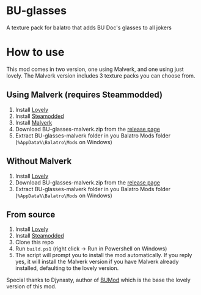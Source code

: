 # BU-glasses
A texture pack for balatro that adds BU Doc's glasses to all jokers

# How to use
This mod comes in two version, one using Malverk, and one using just lovely.
The Malverk version includes 3 texture packs you can choose from.

## Using Malverk (requires Steammodded)
1. Install [Lovely](https://github.com/ethangreen-dev/lovely-injector)
2. Install [Steamodded](https://github.com/Steamodded/smods)
3. Install [Malverk](https://github.com/Eremel/Malverk)
4. Download BU-glasses-malverk.zip from the [release page](https://github.com/Zaal3s/BU-glasses/releases/latest)
5. Extract BU-glasses-malverk folder in you Balatro Mods folder (`%AppData%\Balatro\Mods` on Windows)

## Without Malverk
1. Install [Lovely](https://github.com/ethangreen-dev/lovely-injector)
2. Download BU-glasses-malverk.zip from the [release page](https://github.com/Zaal3s/BU-glasses/releases/latest)
3. Extract BU-glasses-malverk folder in you Balatro Mods folder (`%AppData%\Balatro\Mods` on Windows)


## From source
1. Install [Lovely](https://github.com/ethangreen-dev/lovely-injector)
2. Install [Steamodded](https://github.com/Steamodded/smods)
3. Clone this repo
4. Run `build.ps1` (right click -> Run in Powershell on Windows)
5. The script will prompt you to install the mod automatically. If you reply yes, it will install the Malverk version if you have Malverk already installed, defaulting to the lovely version.

Special thanks to Djynasty, author of [BUMod](https://github.com/OceanRamen/BUMod) which is the base the lovely version of this mod.
